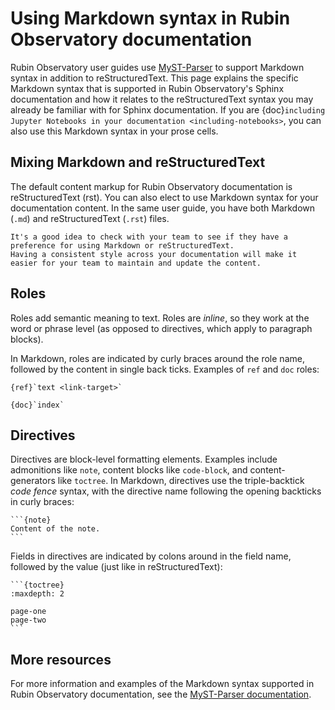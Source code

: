 # Using Markdown syntax in Rubin Observatory documentation

Rubin Observatory user guides use [MyST-Parser](https://myst-parser.readthedocs.io/en/latest/) to support Markdown syntax in addition to reStructuredText.
This page explains the specific Markdown syntax that is supported in Rubin Observatory's Sphinx documentation and how it relates to the reStructuredText syntax you may already be familiar with for Sphinx documentation.
If you are {doc}`including Jupyter Notebooks in your documentation <including-notebooks>`, you can also use this Markdown syntax in your prose cells.

## Mixing Markdown and reStructuredText

The default content markup for Rubin Observatory documentation is reStructuredText (rst).
You can also elect to use Markdown syntax for your documentation content.
In the same user guide, you have both Markdown (``.md``) and reStructuredText (``.rst``) files.

```{note}
It's a good idea to check with your team to see if they have a preference for using Markdown or reStructuredText.
Having a consistent style across your documentation will make it easier for your team to maintain and update the content.
```

## Roles

Roles add semantic meaning to text.
Roles are *inline*, so they work at the word or phrase level (as opposed to directives, which apply to paragraph blocks).

In Markdown, roles are indicated by curly braces around the role name, followed by the content in single back ticks.
Examples of `ref` and `doc` roles:

```{code-block} markdown
{ref}`text <link-target>`

{doc}`index`
```

## Directives

Directives are block-level formatting elements.
Examples include admonitions like `note`, content blocks like `code-block`, and content-generators like `toctree`.
In Markdown, directives use the triple-backtick *code fence* syntax, with the directive name following the opening backticks in curly braces:

````{code-block} markdown
```{note}
Content of the note.
```
````

Fields in directives are indicated by colons around in the field name, followed by the value (just like in reStructuredText):

````{code-block} markdown
```{toctree}
:maxdepth: 2

page-one
page-two
```
````

## More resources

For more information and examples of the Markdown syntax supported in Rubin Observatory documentation, see the [MyST-Parser documentation](https://myst-parser.readthedocs.io/en/latest/).
